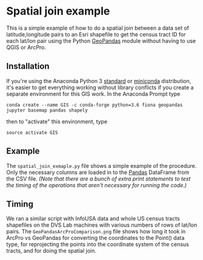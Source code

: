 # Spatial join example

This is a simple example of how to do a spatial join between a data
set of latitude,longitude pairs to an Esri shapefile to get the census
tract ID for each lat/lon pair using the Python 
[GeoPandas](http://geopandas.org/)
module without having to use QGIS or ArcPro.

## Installation

If you're using the Anaconda Python 3 
[standard](https://www.anaconda.com/distribution/) or 
[miniconda](https://docs.conda.io/en/latest/miniconda.html)
distribution, it's easier to get everything working without library conflicts if you
create a separate environment for this GIS work. In the Anaconda Prompt type

```
conda create --name GIS -c conda-forge python=3.6 fiona geopandas jupyter basemap pandas shapely
```

then to "activate" this environment, type

```
source activate GIS
```

## Example

The `spatial_join_exmaple.py` file shows a simple example of the procedure.
Only the necessary columns are loaded in to the [Pandas](https://pandas.pydata.org/) 
DataFrame from the CSV file.
*(Note that there are a bunch of extra print statements to test the timing of the operations
that aren't necessary for running the code.)*

## Timing

We ran a similar script with InfoUSA data and whole US census tracts shapefiles
on the DVS Lab machines with various numbers of rows of lat/lon pairs. The 
`GeoPandasArcProComparison.png` file shows how long it took in ArcPro vs GeoPandas for
converting the coordinates to the Point() data type, for reprojecting the points into
the coordinate system of the census tracts, and for doing the spatial join.
